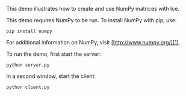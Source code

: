 This demo illustrates how to create and use NumPy matrices with Ice.

This demo requires NumPy to be run. To install NumPy with pip, use:

```
pip install numpy
```

For additional information on NumPy, visit [http://www.numpy.org/][1].

To run the demo, first start the server:

```
python server.py
```

In a second window, start the client:

```
python client.py
```

[1]: http://www.numpy.org/
